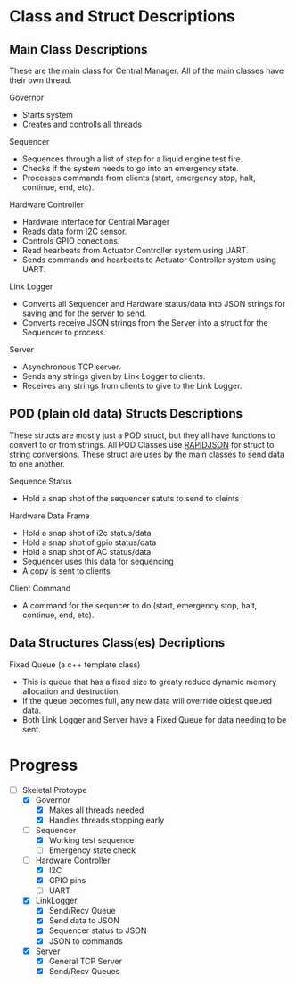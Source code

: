 # Class and Struct Descriptions

## Main Class Descriptions
These are the main class for Central Manager.
All of the main classes have their own thread.

Governor
+ Starts system
+ Creates and controlls all threads

Sequencer
+ Sequences through a list of step for a liquid engine test fire.
+ Checks if the system needs to go into an emergency state.
+ Processes commands from clients (start, emergency stop, halt, continue, end, etc).

Hardware Controller
+ Hardware interface for Central Manager
+ Reads data form I2C sensor.
+ Controls GPIO conections.
+ Read hearbeats from Actuator Controller system using UART.
+ Sends commands and hearbeats to Actuator Controller system using UART.

Link Logger
+ Converts all Sequencer and Hardware status/data into JSON strings for saving and for the server to send.
+ Converts receive JSON strings from the Server into a struct for the Sequencer to process.

Server
+ Asynchronous TCP server.
+ Sends any strings given by Link Logger to clients.
+ Receives any strings from clients to give to the Link Logger.

## POD (plain old data) Structs Descriptions
These structs are mostly just a POD struct, but they all have functions to convert to or from strings.
All POD Classes use [RAPIDJSON](https://github.com/Tencent/rapidjson) for struct to string conversions.
These struct are uses by the main classes to send data to one another.

Sequence Status
+ Hold a snap shot of the sequencer satuts to send to cleints

Hardware Data Frame
+ Hold a snap shot of i2c status/data
+ Hold a snap shot of gpio status/data
+ Hold a snap shot of AC status/data
+ Sequencer uses this data for sequencing
+ A copy is sent to clients

Client Command
+ A command for the sequncer to do (start, emergency stop, halt, continue, end, etc).

## Data Structures Class(es) Decriptions
Fixed Queue (a c++ template class)
+ This is queue that has a fixed size to greaty reduce dynamic memory allocation and destruction.
+ If the queue becomes full, any new data will override oldest queued data.
+ Both Link Logger and Server have a Fixed Queue for data needing to be sent.


# Progress
- [ ] Skeletal Protoype
  - [x] Governor
    - [x] Makes all threads needed
    - [x] Handles threads stopping early
  - [ ] Sequencer
    - [x] Working test sequence
    - [ ] Emergency state check
  - [ ] Hardware Controller
    - [x] I2C
    - [x] GPIO pins
    - [ ] UART 
  - [x] LinkLogger
    - [x] Send/Recv Queue
    - [x] Send data to JSON
    - [x] Sequencer status to JSON
    - [x] JSON to commands
  - [x] Server
    - [x] General TCP Server
    - [x] Send/Recv Queues
